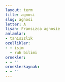 ```yaml
---
layout: term
title: agnosi
slug: agnosi
letter: A
lisan: Fransızca agnosie
anlamlar:
- tanısızlık
ozellikler:
- - isim
  - ruh bilimi
ornekler:
- - ''
orneklerkaynak:
- - ''
---
```

